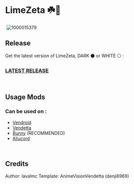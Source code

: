 # **LimeZeta ☘️💸**
‎ 
![1000015379](https://github.com/user-attachments/assets/87ecef10-0e05-4aa6-9f7f-17faf16539f4)
‎ 
## Release
Get the latest version of LimeZeta,
DARK ⚫ or WHITE ⚪ :
### [LATEST RELEASE](https://github.com/TheLaval/LimeZeta/releases/latest)
‎ 
## Usage Mods
### Can be used on :
- [Vendroid](https://github.com/Vencord/Vendroid)
- [Vendetta](https://github.com/vendetta-mod/Vendetta)
- [Bunny](https://github.com/pyoncord/Bunny) (RECOMMENDED)
- [Aliucord](https://github.com/Aliucord/Aliucord)

‎ 
## Credits
Author: lavalmc
Template: AnimeVisionVendetta (denji6969)
